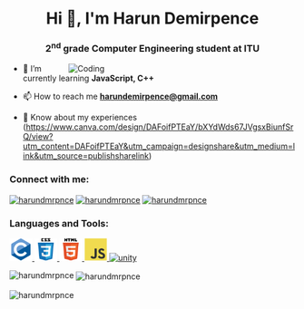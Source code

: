 <h1 align="center">Hi 👋, I'm Harun Demirpence</h1>
<h3 align="center">2<sup>nd</sup> grade Computer Engineering student at ITU</h3>
<img align="right" alt="Coding" width="400" src="https://i.pinimg.com/736x/f4/ad/80/f4ad8028457c798fdd85214f7265e539.jpg">

- 🌱 I’m currently learning **JavaScript, C++**

- 📫 How to reach me **harundemirpence@gmail.com**

- 📄 Know about my experiences (https://www.canva.com/design/DAFoifPTEaY/bXYdWds67JVgsxBiunfSrQ/view?utm_content=DAFoifPTEaY&utm_campaign=designshare&utm_medium=link&utm_source=publishsharelink)
  
<h3 align="left">Connect with me:</h3>
<p align="left">
<a href="https://linkedin.com/in/harundmrpnce" target="blank"><img align="center" src="https://raw.githubusercontent.com/rahuldkjain/github-profile-readme-generator/master/src/images/icons/Social/linked-in-alt.svg" alt="harundmrpnce" height="30" width="40" /></a>
<a href="https://instagram.com/harundmrpnce" target="blank"><img align="center" src="https://raw.githubusercontent.com/rahuldkjain/github-profile-readme-generator/master/src/images/icons/Social/instagram.svg" alt="harundmrpnce" height="30" width="40" /></a>
<a href="https://www.leetcode.com/harundmrpnce" target="blank"><img align="center" src="https://raw.githubusercontent.com/rahuldkjain/github-profile-readme-generator/master/src/images/icons/Social/leet-code.svg" alt="harundmrpnce" height="30" width="40" /></a>
</p>

<h3 align="left">Languages and Tools:</h3>
<p align="left"> <a href="https://www.cprogramming.com/" target="_blank" rel="noreferrer"> <img src="https://raw.githubusercontent.com/devicons/devicon/master/icons/c/c-original.svg" alt="c" width="40" height="40"/> </a> <a href="https://www.w3schools.com/css/" target="_blank" rel="noreferrer"> <img src="https://raw.githubusercontent.com/devicons/devicon/master/icons/css3/css3-original-wordmark.svg" alt="css3" width="40" height="40"/> </a> <a href="https://www.w3.org/html/" target="_blank" rel="noreferrer"> <img src="https://raw.githubusercontent.com/devicons/devicon/master/icons/html5/html5-original-wordmark.svg" alt="html5" width="40" height="40"/> </a> <a href="https://developer.mozilla.org/en-US/docs/Web/JavaScript" target="_blank" rel="noreferrer"> <img src="https://raw.githubusercontent.com/devicons/devicon/master/icons/javascript/javascript-original.svg" alt="javascript" width="40" height="40"/> </a> <a href="https://unity.com/" target="_blank" rel="noreferrer"> <img src="https://www.vectorlogo.zone/logos/unity3d/unity3d-icon.svg" alt="unity" width="40" height="40"/> </a> </p>

<p><img align="left" src="https://github-readme-stats.vercel.app/api/top-langs?username=harundmrpnce&show_icons=true&locale=en&layout=compact" alt="harundmrpnce" /></p>

<p>&nbsp;<img align="center" src="https://github-readme-stats.vercel.app/api?username=harundmrpnce&show_icons=true&locale=en" alt="harundmrpnce" /></p>

<p><img align="center" src="https://github-readme-streak-stats.herokuapp.com/?user=harundmrpnce&" alt="harundmrpnce" /></p>
